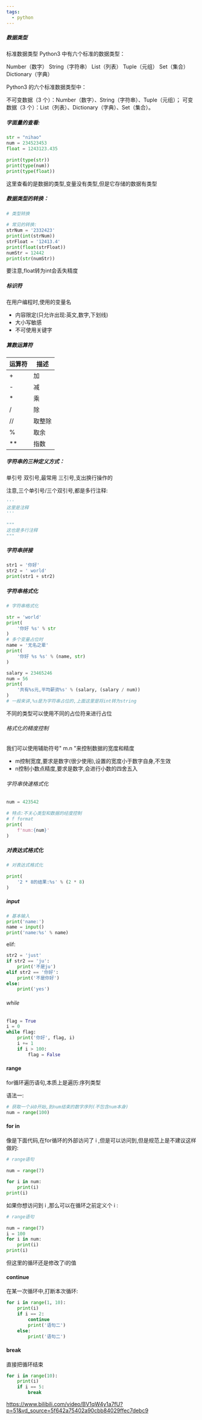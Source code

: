 ```yaml
---
tags:
  - python
---
```


##### 数据类型
标准数据类型
Python3 中有六个标准的数据类型：

Number（数字）
String（字符串）
List（列表）
Tuple（元组）
Set（集合）
Dictionary（字典）

Python3 的六个标准数据类型中：

不可变数据（3 个）：Number（数字）、String（字符串）、Tuple（元组）；
可变数据（3 个）：List（列表）、Dictionary（字典）、Set（集合）。

##### 字面量的查看:

```python  
str = "nihao"  
num = 234523453  
float = 1243123.435  
  
print(type(str))  
print(type(num))  
print(type(float))
```

这里查看的是数据的类型,变量没有类型,但是它存储的数据有类型

##### 数据类型的转换：

```python
# 类型转换  
  
# 常见的转换:  
strNum = '2332423'  
print(int(strNum))  
strFloat = '12413.4'  
print(float(strFloat))  
numStr = 12442  
print(str(numStr))
```
要注意,float转为int会丢失精度

##### 标识符

在用户编程时,使用的变量名
- 内容限定(只允许出现:英文,数字,下划线)
- 大小写敏感
- 不可使用关键字

##### 算数运算符

|运算符|描述|
|------|-----|
|+|加|
|-|减|
|*|乘|
|/|除|
|//|取整除|
|%|取余|
|**|指数|

##### 字符串的三种定义方式：

单引号
双引号,最常用
三引号,支出换行操作的

注意,三个单引号/三个双引号,都是多行注释:
```python
'''  
这里是注释  
'''  
  
"""  
这也是多行注释  
"""
```

##### 字符串拼接

```python
str1 = '你好'  
str2 = ' world'  
print(str1 + str2)
```

##### 字符串格式化

```python
# 字符串格式化  
  
str = 'world'  
print(  
    '你好 %s' % str  
)  
# 多个变量占位时  
name = '无名之辈'  
print(  
    '你好 %s %s' % (name, str)  
)

salary = 23465246  
num = 56  
print(  
    '共有%s元,平均薪资%s' % (salary, (salary / num))  
)  
# 一般来讲,%s是为字符串占位的,上面这里是将int转为string
```
不同的类型可以使用不同的占位符来进行占位

###### 格式化的精度控制

我们可以使用辅助符号" m.n "来控制数据的宽度和精度

- m控制宽度,要求是数字(很少使用),设置的宽度小于数字自身,不生效
- n控制小数点精度,要求是数字,会进行小数的四舍五入

###### 字符串快速格式化

```python
num = 423542  
  
# 特点:不关心类型和数据的经度控制  
# f format  
print(  
    f'num:{num}'  
)
```

##### 对表达式格式化

```python
# 对表达式格式化  
  
print(  
    '2 * 8的结果:%s' % (2 * 8)  
)
```

##### input

```python
# 基本输入  
print('name:')  
name = input()  
print('name:%s' % name)
```

elif:
```python
str2 = 'just'  
if str2 == 'ju':  
    print('不是ju')  
elif str2 == '你好':  
    print('不是你好')  
else:  
    print('yes')
```


###### while

```python
flag = True  
i = 0  
while flag:  
    print('你好', flag, i)  
    i += 1  
    if i > 100:  
        flag = False
```


#### range

for循环遍历语句,本质上是遍历:序列类型

语法一:
```python
# 获取一个从0开始,到num结束的数字序列(不包含num本身)
num = range(100)
```

#### for in

像是下面代码,在for循环的外部访问了 i ,但是可以访问到,但是规范上是不建议这样做的:

```python
# range语句  
  
num = range(7)  
  
for i in num:  
    print(i)  
print(i)
```

如果你想访问到 i ,那么可以在循环之前定义个 i :

```python
# range语句  
  
num = range(7)  
i = 100  
for i in num:  
    print(i)  
print(i)
```
但这里的循环还是修改了i的值


#### continue

在某一次循环中,打断本次循环:
```python
for i in range(1, 10):  
    print(i)  
    if i == 2:  
        continue  
        print('语句二')  
    else:  
        print('语句二')
```

#### break

直接把循环结束
```python
for i in range(10):  
    print(i)  
    if i == 5:  
        break
```








https://www.bilibili.com/video/BV1qW4y1a7fU?p=51&vd_source=5f642a75402a90cbb84029ffec7debc9




























